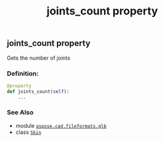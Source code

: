 ﻿---
title: joints_count property
second_title: Aspose.CAD for Python via .NET API References
description: 
type: docs
weight: 70
url: /python-net/aspose.cad.fileformats.glb/skin/joints_count/
is_root: false
---

## joints_count property


Gets the number of joints
### Definition:
```python
@property
def joints_count(self):
    ...
```

### See Also
* module [`aspose.cad.fileformats.glb`](../../)
* class [`Skin`](/cad/python-net/aspose.cad.fileformats.glb/skin)
